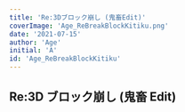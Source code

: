 ```yaml
---
title: 'Re:3Dブロック崩し (鬼畜Edit)'
coverImage: 'Age_ReBreakBlockKitiku.png'
date: '2021-07-15'
author: 'Age'
initial: 'A'
id: 'Age_ReBreakBlockKitiku'
---
```


## Re:3D ブロック崩し (鬼畜 Edit)
